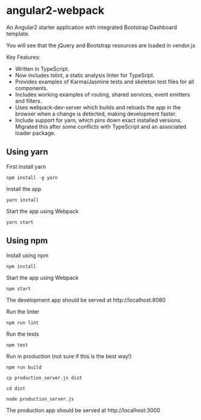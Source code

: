 # angular2-webpack

An Angular2 starter application with integrated Bootstrap Dashboard template.

You will see that the jQuery and Bootstrap resources are loaded in vendor.js

Key Features:

* Written in TypeScript.
* Now includes tslint, a static analysis linter for TypeSript.
* Provides examples of Karma/Jasmine tests and skeleton test files for all components.
* Includes working examples of routing, shared services, event emitters and filters.
* Uses webpack-dev-server which builds and reloads the app in the browser when a change is detected, making development faster.
* Include support for yarn, which pins down exact installed versions. Migrated this after some conflicts with TypeScript and an associated loader package.

## Using yarn

First install yarn
```
npm install -g yarn
```

Install the app
```
yarn install
```

Start the app using Webpack
```
yarn start
```

## Using npm

Install using npm
```
npm install
```

Start the app using Webpack
```
npm start
```

The development app should be served at http://localhost:8080

Run the linter
```
npm run lint
```

Run the tests
```
npm test
```

Run in production (not sure if this is the best way!)
```
npm run build

cp production_server.js dist

cd dist

node production_server.js
```

The production app should be served at http://localhost:3000
